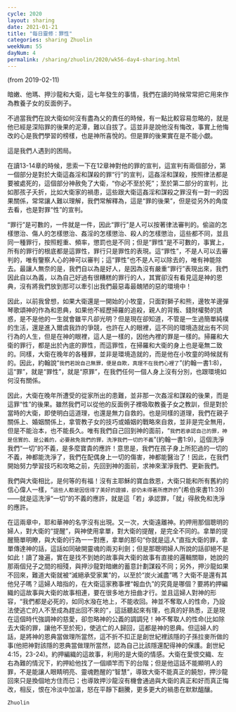 ```yaml
---
cycle: 2020
layout: sharing
date: 2021-01-21
title: "每日靈修：罪性"
categories: sharing Zhuolin
weekNum: 55
dayNum: 4
permalink: /sharing/zhuolin/2020/wk56-day4-sharing.html
---
```

(from 2019-02-11)

暗嫩、他瑪、押沙龍和大衛，這七年發生的事情，我們在讀的時候常常把它用來作為教養子女的反面例子。  

不過當我們在說大衛如何沒有盡為父的責任的時候，有一點比較容易忽略的，就是他已經是深陷罪的後果的泥潭，難以自拔了。這並非是說他沒有悔改，事實上他悔改的心是我們學習的榜樣，也是神所喜悅的。但是罪的後果實在是不能小覷。  

這是我們人遇到的困局。  

在讀13-14章的時候，思索一下在12章神對他的罪的宣判，這宣判有兩個部分，第一個部分是對於大衛這姦淫和謀殺的罪“行”的宣判，這姦淫和謀殺，按照律法都是要被處死的，這個部分神赦免了大衛，“你必不至於死”；至於第二部分的宣判，比如那孩子夭折，比如大衛家的禍患，這些跟大衛這姦淫和謀殺之罪沒有一對一的因果關係，常常讓人難以理解，我們常解釋為，這是“罪的後果”，但是從另外的角度去看，也是對罪“性”的宣判。  

“罪行”是可數的，一件就是一件，因此“罪行”是人可以按著律法審判的。偷盜的怎樣懲治、傷人的怎樣懲治、姦淫的怎樣懲治、殺人的怎樣懲治，這些都不同，並且同一種罪行，按照輕重、頻率，懲罰也是不同；但是“罪性”是不可數的，事實上，所有的罪行的根底都是這罪性，罪行只是罪性的表現。這“罪性”，不是人可以去審判的，唯有鑒察人心的神可以審判；這“罪性”也不是人可以除去的，唯有神能除去。最讓人無奈的是，我們自以為是好人，是因為沒有嚴重“罪行”表現出來，我們因此自以為義，以為自己好過有很糟糕的罪行的人，其實卻沒有看見這是神的恩典，沒有將我們放到那可以牽引出我們最惡毒最醜陋的惡的環境中！  

因此，以前我曾想，如果大衛還是一開始的小牧童，只面對獅子和熊，邊牧羊邊彈琴歌頌神的作為和恩典，如果他不經歷掃羅的追殺，親人的背叛、錢財權勢的誘惑，是不是他的一生就會雖平凡卻光明？但是現在卻知道，不管是一生過簡單純樸的生活，還是進入爾虞我詐的爭競，也許在人的眼裡，這不同的環境造就出有不同行為的人生，但是在神的眼裡，這人是一樣的，因他內裡的罪是一樣的。掃羅和大衛的罪行，都是出於內底的罪性，而這罪性，在掃羅和大衛的身上也是毫無二致的。同樣，大衛在晚年的各種罪，並非是環境造就的，而是他在小牧童的時候就有的。因此，約翰說“`我們若說自己無罪，便是自欺，真理不在我們心裡了`”(約翰一書1:8)，這“罪”，就是“罪性”，就是“原罪”，在我們任何一個人身上沒有分別，也跟環境如何沒有關係。  

因此，大衛在晚年所遭受的從家所出的患難，並非那一次姦淫和謀殺的後果，而是這罪“性”的後果。雖然我們可以從他的反面例子裡吸取教養子女之教訓，但是對於當時的大衛，即使明白這道理，也還是無力自救的。也是同樣的道理，我們在親子關係上、婚姻關係上，拿管教子女的技巧或婚姻的戰略來自救，並非是完全無用，但是不能治本，也不能長久。唯有我們自己回到神的面前，“`我們若承認自己的罪，神是信實的、是公義的，必要赦免我們的罪，洗淨我們一切的不義`”(約翰一書1:9)，這個洗淨我們“一切”的不義，是多麼寶貴的應許！意思是，我們在孩子身上所犯過的一切的不義，神都能洗淨了，我們在配偶身上一切的傷害，神都能醫治了！因此，在我們開始努力學習技巧和攻略之前，先回到神的面前，求神來潔淨我們、更新我們。  

我們與大衛相比，是何等的有福！沒有主耶穌的寶血救恩，大衛只能和所有舊約的信心偉人一樣，“`這些人都是因信得了美好的證據，卻仍未得著所應許的`”(希伯來書11:39)——就是這洗淨“一切”的不義的應許，就是這「若」承認罪，「就」得赦免和洗淨的應許。  

在這兩章中，耶和華神的名字沒有出現。又一次，大衛遠離神。約押用那個聰明的婦人，對大衛的“提醒”，與神使用拿單，對大衛的提醒，是完全不同的。拿單的提醒簡單明瞭，與大衛的行為一一對應，拿單的那句“你就是這人”直指大衛的罪，拿單傳達神的話，這話如同破開靈魂的兩刃利劍；但是那聰明婦人所說的話卻絕不是如此！讀了幾遍，實在是找不到她的故事與大衛的故事有直接的邏輯關聯，她說的那兩個兒子之間的相殘，與押沙龍對暗嫩的蓄意計劃謀殺不同；另外，押沙龍如果不回來，難道大衛就被“滅絕承受家業”的，以至於“炭火滅盡”嗎？大衛不是還有其他兒子嗎？這婦人暗指的，在大衛這家務事裡“報血仇”的究竟是哪個？要將約押編織的這故事與大衛的故事相連，要在很多地方扭曲才行。並且這婦人對神的形容，“我們都是必死的，如同水潑在地上，不能收回。神並不奪取人的性命，乃設法使逃亡的人不至成為趕出回不來的”，這話聽起來有理，也真的好熟悉，正是現在這個時代強調神的慈愛，卻忽略神的公義的調調兒！神不奪取人的性命(比如除去大衛的罪，讓他不至於死)，使逃亡的人歸回，這都是神的恩典。但這婦人的話，是將神的恩典當做理所當然，這不折不扣正是創世紀裡該隱的子孫拉麥所做的事(他把神對該隱的恩典當做理所當然，認為自己比該隱還配得神的保護。創世紀4:15，23-24)。約押編織的這故事，利用的是大衛的情感。大衛在愛恨交織、左右為難的情況下，約押給他找了一個順竿而下的台階；但是他這話不能顯明人的罪，不是能讓人眼睛明亮、靈魂甦醒的“智慧”，導致大衛不能真正的饒恕，押沙龍回來只是換個地方住而已；也導致押沙龍沒有機會通過與大衛的真正和好而真正悔改，相反，恨在冷淡中加溫，怒在平靜下翻騰，更多更大的禍患在默默醞釀。  

`Zhuolin`  
